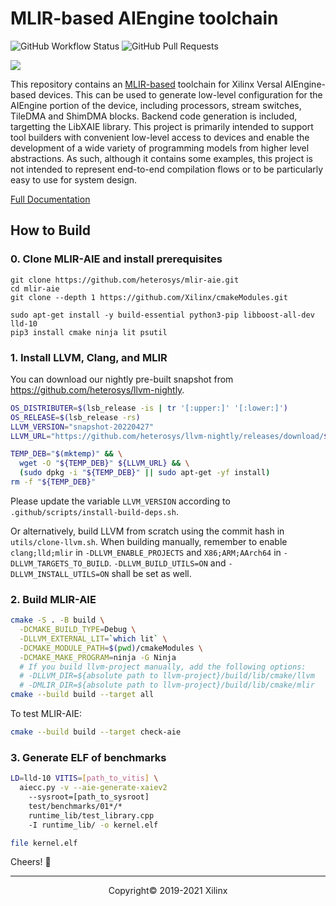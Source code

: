 # MLIR-based AIEngine toolchain

![GitHub Workflow Status](https://img.shields.io/github/workflow/status/heterosys/mlir-aie/Build%20and%20Test)
![GitHub Pull Requests](https://img.shields.io/github/issues-pr-raw/heterosys/mlir-aie)

![](https://mlir.llvm.org//mlir-logo.png)

This repository contains an [MLIR-based](https://mlir.llvm.org/) toolchain for Xilinx Versal AIEngine-based devices.  This can be used to generate low-level configuration for the AIEngine portion of the device, including processors, stream switches, TileDMA and ShimDMA blocks. Backend code generation is included, targetting the LibXAIE library.  This project is primarily intended to support tool builders with convenient low-level access to devices and enable the development of a wide variety of programming models from higher level abstractions.  As such, although it contains some examples, this project is not intended to represent end-to-end compilation flows or to be particularly easy to use for system design.

[Full Documentation](https://xilinx.github.io/mlir-aie/)

## How to Build

### 0. Clone MLIR-AIE and install prerequisites

```
git clone https://github.com/heterosys/mlir-aie.git
cd mlir-aie
git clone --depth 1 https://github.com/Xilinx/cmakeModules.git

sudo apt-get install -y build-essential python3-pip libboost-all-dev lld-10
pip3 install cmake ninja lit psutil
```

### 1. Install LLVM, Clang, and MLIR

You can download our nightly pre-built snapshot from https://github.com/heterosys/llvm-nightly.

```sh
OS_DISTRIBUTER=$(lsb_release -is | tr '[:upper:]' '[:lower:]')
OS_RELEASE=$(lsb_release -rs)
LLVM_VERSION="snapshot-20220427"
LLVM_URL="https://github.com/heterosys/llvm-nightly/releases/download/${LLVM_VERSION}/llvm-clang-mlir-dev-${OS_DISTRIBUTER}-${OS_RELEASE}.deb"

TEMP_DEB="$(mktemp)" && \
  wget -O "${TEMP_DEB}" ${LLVM_URL} && \
  (sudo dpkg -i "${TEMP_DEB}" || sudo apt-get -yf install)
rm -f "${TEMP_DEB}"
```

Please update the variable `LLVM_VERSION` according to `.github/scripts/install-build-deps.sh`.

Or alternatively, build LLVM from scratch using the commit hash in `utils/clone-llvm.sh`.  When building manually, remember to enable `clang;lld;mlir` in `-DLLVM_ENABLE_PROJECTS` and `X86;ARM;AArch64` in `-DLLVM_TARGETS_TO_BUILD`.  `-DLLVM_BUILD_UTILS=ON` and `-DLLVM_INSTALL_UTILS=ON` shall be set as well.

### 2. Build MLIR-AIE

```sh
cmake -S . -B build \
  -DCMAKE_BUILD_TYPE=Debug \
  -DLLVM_EXTERNAL_LIT=`which lit` \
  -DCMAKE_MODULE_PATH=$(pwd)/cmakeModules \
  -DCMAKE_MAKE_PROGRAM=ninja -G Ninja
  # If you build llvm-project manually, add the following options:
  # -DLLVM_DIR=${absolute path to llvm-project}/build/lib/cmake/llvm
  # -DMLIR_DIR=${absolute path to llvm-project}/build/lib/cmake/mlir
cmake --build build --target all
```

To test MLIR-AIE:

```sh
cmake --build build --target check-aie
```

### 3. Generate ELF of benchmarks

```sh
LD=lld-10 VITIS=[path_to_vitis] \
  aiecc.py -v --aie-generate-xaiev2
    --sysroot=[path_to_sysroot]
    test/benchmarks/01*/*
    runtime_lib/test_library.cpp
    -I runtime_lib/ -o kernel.elf

file kernel.elf
```

Cheers! 🍺

-----
<p align="center">Copyright&copy; 2019-2021 Xilinx</p>

